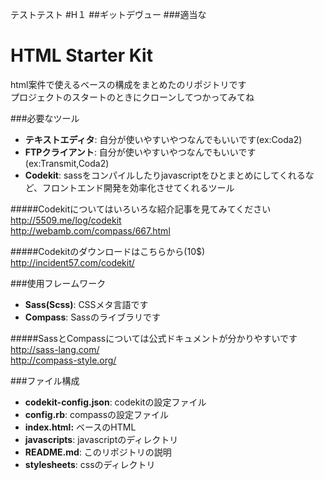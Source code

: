テストテスト
#H１
##ギットデヴュー
###適当な



# HTML Starter Kit
html案件で使えるベースの構成をまとめたのリポジトリです  
プロジェクトのスタートのときにクローンしてつかってみてね


###必要なツール
 * **テキストエディタ**: 自分が使いやすいやつなんでもいいです(ex:Coda2)
 * **FTPクライアント**: 自分が使いやすいやつなんでもいいです(ex:Transmit,Coda2)  
 * **Codekit**: sassをコンパイルしたりjavascriptをひとまとめにしてくれるなど、フロントエンド開発を効率化させてくれるツール  

#####Codekitについてはいろいろな紹介記事を見てみてください  
<http://5509.me/log/codekit>  
<http://webamb.com/compass/667.html>  

#####Codekitのダウンロードはこちらから(10$)
<http://incident57.com/codekit/>

###使用フレームワーク
 * **Sass(Scss)**: CSSメタ言語です
 * **Compass**: Sassのライブラリです
 
#####SassとCompassについては公式ドキュメントが分かりやすいです
<http://sass-lang.com/>  
<http://compass-style.org/>

###ファイル構成
* **codekit-config.json**: codekitの設定ファイル  
* **config.rb**: compassの設定ファイル  
* **index.html:** ベースのHTML  
* **javascripts**: javascriptのディレクトリ  
* **README.md**: このリポジトリの説明  
* **stylesheets**: cssのディレクトリ
